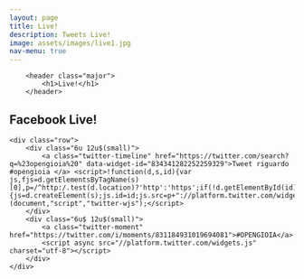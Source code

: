 ```yaml
---
layout: page
title: Live!
description: Tweets Live!
image: assets/images/live1.jpg
nav-menu: true
---
```


<section id="one">
	<div class="inner">
		
		<header class="major">
			<h1>Live!</h1>
		</header>

<!-- Content -->
<h2 id="content">Facebook Live!</h2>
<p>

</p>

	<div class="row">
		<div class="6u 12u$(small)">
			<a class="twitter-timeline" href="https://twitter.com/search?q=%23opengioia%20" data-widget-id="834341282252259329">Tweet riguardo #opengioia </a> <script>!function(d,s,id){var js,fjs=d.getElementsByTagName(s)[0],p=/^http:/.test(d.location)?'http':'https';if(!d.getElementById(id)){js=d.createElement(s);js.id=id;js.src=p+"://platform.twitter.com/widgets.js";fjs.parentNode.insertBefore(js,fjs);}}(document,"script","twitter-wjs");</script>
		</div>
		<div class="6u$ 12u$(small)">
			<a class="twitter-moment" href="https://twitter.com/i/moments/831184931019694081">#OPENGIOIA</a>
			<script async src="//platform.twitter.com/widgets.js" charset="utf-8"></script>
		</div>
	</div>

</div>
</section>